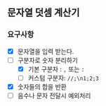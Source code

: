 ## 문자열 덧셈 계산기

### 요구사항

- [x] 문자열을 입력 받는다.
- [ ] 구분자로 숫자 분리하기
  - [x] 기본 구분자 : `,` 또는 `:`
  - [ ] 커스텀 구분자: `//;\n1;2;3`
- [x] 숫자들의 합을 반환
- [ ] 음수나 문자 전달시 예외처리